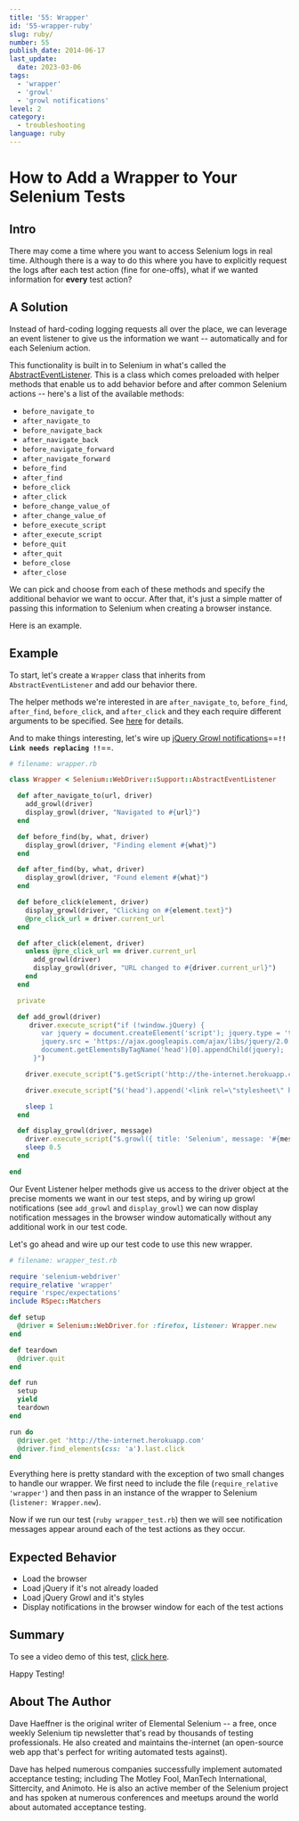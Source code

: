 ```yaml
---
title: '55: Wrapper'
id: '55-wrapper-ruby'
slug: ruby/
number: 55
publish_date: 2014-06-17
last_update:
  date: 2023-03-06
tags:
  - 'wrapper'
  - 'growl'
  - 'growl notifications'
level: 2
category:
  - troubleshooting
language: ruby
---
```


# How to Add a Wrapper to Your Selenium Tests

## Intro

There may come a time where you want to access Selenium logs in real time. Although there is a way to do this where you have to explicitly request the logs after each test action (fine for one-offs), what if we wanted information for **every** test action?

## A Solution

Instead of hard-coding logging requests all over the place, we can leverage an event listener to give us the information we want -- automatically and for each Selenium action.

This functionality is built in to Selenium in what's called the [AbstractEventListener](https://code.google.com/p/selenium/source/browse/rb/lib/selenium/webdriver/support/abstract_event_listener.rb). This is a class which comes preloaded with helper methods that enable us to add behavior before and after common Selenium actions -- here's a list of the available methods:

- `before_navigate_to`
- `after_navigate_to`
- `before_navigate_back`
- `after_navigate_back`
- `before_navigate_forward`
- `after_navigate_forward`
- `before_find`
- `after_find`
- `before_click`
- `after_click`
- `before_change_value_of`
- `after_change_value_of`
- `before_execute_script`
- `after_execute_script`
- `before_quit`
- `after_quit`
- `before_close`
- `after_close`

We can pick and choose from each of these methods and specify the additional behavior we want to occur. After that, it's just a simple matter of passing this information to Selenium when creating a browser instance.

Here is an example.

## Example

To start, let's create a `Wrapper` class that inherits from `AbstractEventListener` and add our behavior there.

The helper methods we're interested in are `after_navigate_to`, `before_find`, `after_find`, `before_click`, and `after_click` and they each require different arguments to be specified. See [here](https://code.google.com/p/selenium/source/browse/rb/lib/selenium/webdriver/support/abstract_event_listener.rb#30) for details.

And to make things interesting, let's wire up [jQuery Growl notifications](http://elementalselenium.com/tips/53-growl)==**`!! Link needs replacing !!`**==.

```ruby
# filename: wrapper.rb

class Wrapper < Selenium::WebDriver::Support::AbstractEventListener

  def after_navigate_to(url, driver)
    add_growl(driver)
    display_growl(driver, "Navigated to #{url}")
  end

  def before_find(by, what, driver)
    display_growl(driver, "Finding element #{what}")
  end

  def after_find(by, what, driver)
    display_growl(driver, "Found element #{what}")
  end

  def before_click(element, driver)
    display_growl(driver, "Clicking on #{element.text}")
    @pre_click_url = driver.current_url
  end

  def after_click(element, driver)
    unless @pre_click_url == driver.current_url
      add_growl(driver)
      display_growl(driver, "URL changed to #{driver.current_url}")
    end
  end

  private

  def add_growl(driver)
     driver.execute_script("if (!window.jQuery) {
        var jquery = document.createElement('script'); jquery.type = 'text/javascript';
        jquery.src = 'https://ajax.googleapis.com/ajax/libs/jquery/2.0.2/jquery.min.js';
        document.getElementsByTagName('head')[0].appendChild(jquery);
      }")

    driver.execute_script("$.getScript('http://the-internet.herokuapp.com/js/vendor/jquery.growl.js')")

    driver.execute_script("$('head').append('<link rel=\"stylesheet\" href=\"http://the-internet.herokuapp.com/css/jquery.growl.css\" type=\"text/css\" />');")

    sleep 1
  end

  def display_growl(driver, message)
    driver.execute_script("$.growl({ title: 'Selenium', message: '#{message}' });")
    sleep 0.5
  end

end
```

Our Event Listener helper methods give us access to the driver object at the precise moments we want in our test steps, and by wiring up growl notifications (see `add_growl` and `display_growl`) we can now display notification messages in the browser window automatically without any additional work in our test code.

Let's go ahead and wire up our test code to use this new wrapper.

```ruby
# filename: wrapper_test.rb

require 'selenium-webdriver'
require_relative 'wrapper'
require 'rspec/expectations'
include RSpec::Matchers

def setup
  @driver = Selenium::WebDriver.for :firefox, listener: Wrapper.new
end

def teardown
  @driver.quit
end

def run
  setup
  yield
  teardown
end

run do
  @driver.get 'http://the-internet.herokuapp.com'
  @driver.find_elements(css: 'a').last.click
end
```

Everything here is pretty standard with the exception of two small changes to handle our wrapper. We first need to include the file (`require_relative 'wrapper'`) and then pass in an instance of the wrapper to Selenium (`listener: Wrapper.new`).

Now if we run our test (`ruby wrapper_test.rb`) then we will see notification messages appear around each of the test actions as they occur.

## Expected Behavior

- Load the browser
- Load jQuery if it's not already loaded
- Load jQuery Growl and it's styles
- Display notifications in the browser window for each of the test actions

## Summary

To see a video demo of this test, [click here](https://vimeo.com/98736887).

Happy Testing!

## About The Author

Dave Haeffner is the original writer of Elemental Selenium -- a free, once weekly Selenium tip newsletter that's read by thousands of testing professionals. He also created and maintains the-internet (an open-source web app that's perfect for writing automated tests against).

Dave has helped numerous companies successfully implement automated acceptance testing; including The Motley Fool, ManTech International, Sittercity, and Animoto. He is also an active member of the Selenium project and has spoken at numerous conferences and meetups around the world about automated acceptance testing.
